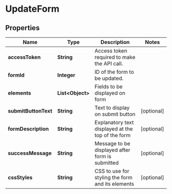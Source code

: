 
# UpdateForm

## Properties
Name | Type | Description | Notes
------------ | ------------- | ------------- | -------------
**accessToken** | **String** | Access token required to make the API call. | 
**formId** | **Integer** | ID of the form to be updated. | 
**elements** | **List&lt;Object&gt;** | Fields to be displayed on form | 
**submitButtonText** | **String** | Text to display on submit button |  [optional]
**formDescription** | **String** | Explanatory text displayed at the top of the form |  [optional]
**successMessage** | **String** | Message to be displayed after form is submitted |  [optional]
**cssStyles** | **String** | CSS to use for styling the form and its elements |  [optional]



